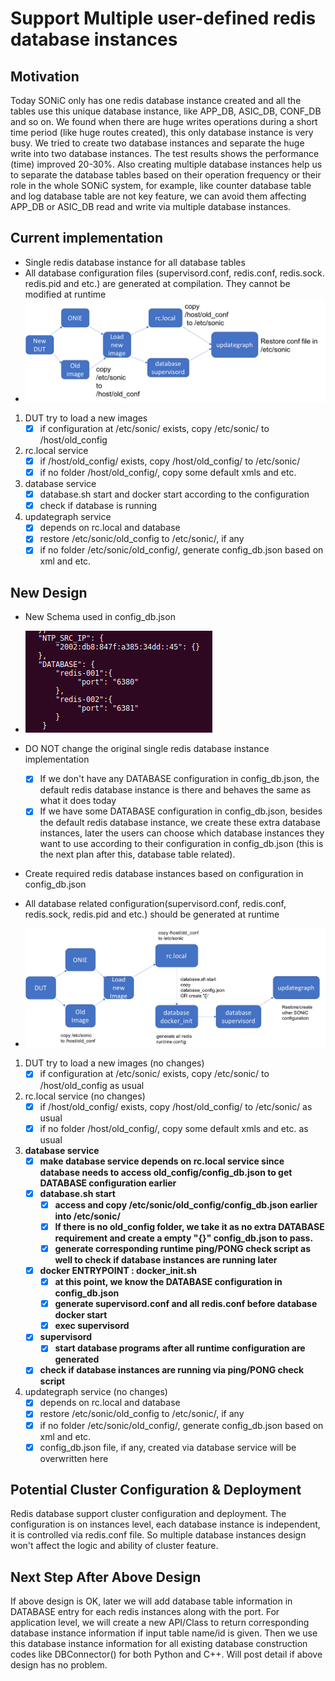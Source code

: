# Support Multiple user-defined redis database instances

## Motivation

Today SONiC only has one redis database instance created and all the tables use this unique database instance, like APP_DB, ASIC_DB, CONF_DB and so on.  We found when there are huge writes operations during a short time period (like huge routes created), this only database instance is very  busy. We tried to create two database instances and separate the huge write into two database instances. The test results shows the performance (time) improved 20-30%. Also creating multiple database instances help us to separate the database tables based on their operation frequency or their role in the whole SONiC system,  for example, like counter database table and log database table are not key feature, we can avoid them affecting APP_DB or ASIC_DB read and write via multiple database instances.  

## Current implementation

- Single redis database instance for all database tables
- All database configuration files (supervisord.conf, redis.conf, redis.sock. redis.pid and etc.) are generated at compilation. They cannot be modified at runtime
- ![](./img/current_DB.png)

1. DUT try to load a new images
   - [x] if configuration at /etc/sonic/ exists, copy /etc/sonic/ to /host/old_config
2. rc.local service
   - [x] if /host/old_config/ exists, copy /host/old_config/ to /etc/sonic/
   - [x] if no folder /host/old_config/, copy some default xmls and etc.
3. database service
   - [x] database.sh start and docker start according to the configuration
   - [x] check if database is running
4. updategraph service
   - [x] depends on rc.local and database
   - [x] restore /etc/sonic/old_config to /etc/sonic/, if any
   - [x] if no folder /etc/sonic/old_config/, generate config_db.json based on xml and etc.

## New Design

- New Schema used in config_db.json

- ![](./img/database.sample.png)
- DO NOT change the original single redis database instance implementation
  - [x] If we don't have any DATABASE configuration in config_db.json, the default redis database instance is there and behaves the same as what it does today
  - [x] If we have some DATABASE configuration in config_db.json,  besides the default redis database instance, we create these extra database instances, later the users can choose which database instances they want to use according to their configuration in config_db.json (this is the next plan after this, database table related).

- Create required redis database instances based on configuration in config_db.json
- All database related configuration(supervisord.conf, redis.conf, redis.sock, redis.pid and etc.) should be generated at runtime
- ![](./img/newDesign.png)

1. DUT try to load a new images (no changes)
   - [x] if configuration at /etc/sonic/ exists, copy /etc/sonic/ to /host/old_config as usual
2. rc.local service (no changes)
   - [x] if /host/old_config/ exists, copy /host/old_config/ to /etc/sonic/ as usual
   - [x] if no folder /host/old_config/, copy some default xmls and etc. as usual
3. **database service**
   - [x] **make database service depends on rc.local service since database needs to access old_config/config_db.json to get DATABASE configuration earlier**
   - [x] **database.sh start**
     - [x] **access and copy /etc/sonic/old_config/config_db.json earlier into /etc/sonic/**
     - [x] **If there is no old_config folder, we take it as no extra DATABASE requirement  and create a empty "{}" config_db.json to pass.**
     - [x] **generate corresponding runtime ping/PONG check script as well to check if database instances are running later**
   - [x] **docker ENTRYPOINT : docker_init.sh**
     - [x] **at this point, we know the DATABASE configuration in config_db.json**
     - [x] **generate supervisord.conf and all redis.conf before database docker start**
     - [x] **exec supervisord**
   - [x] **supervisord**
     - [x] **start database programs after all runtime configuration are generated**
   - [x] **check if database instances are running via ping/PONG check script**
4. updategraph service (no changes)
   - [x] depends on rc.local and database
   - [x] restore /etc/sonic/old_config to /etc/sonic/, if any
   - [x] if no folder /etc/sonic/old_config/, generate config_db.json based on xml and etc.
   - [x] config_db.json file, if any, created via database service will be overwritten here

## Potential Cluster Configuration & Deployment

Redis database support cluster configuration and deployment. The configuration is on instances level, each database instance is independent, it is controlled via  redis.conf file. So multiple database instances design won't affect the logic and ability of cluster feature. 

## Next Step After Above Design

If above design is OK, later we will add database table information in DATABASE entry for each redis instances along with the port. For application level, we will create a new API/Class to return corresponding database instance information if input table name/id is given. Then we use this database instance information for all existing database construction codes like DBConnector() for both Python and C++. Will post detail if above design has no problem.